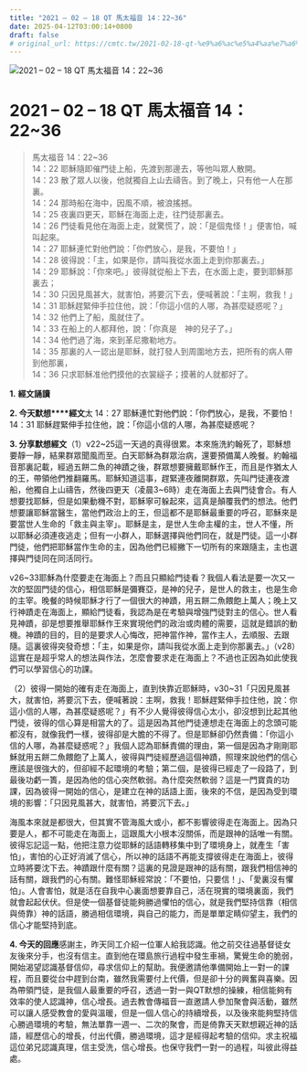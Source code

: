 ```yaml
---
title: "2021 – 02 – 18 QT 馬太福音 14：22~36"
date: 2025-04-12T03:00:14+0800
draft: false
# original_url: https://cmtc.tw/2021-02-18-qt-%e9%a6%ac%e5%a4%aa%e7%a6%8f%e9%9f%b3-14%ef%bc%9a2236
---
```


![2021 – 02 – 18 QT 馬太福音 14：22~36](/images/qt.jpg   "2021 – 02 – 18 QT 馬太福音 14：22~36")

# 2021 – 02 – 18 QT 馬太福音 14：22~36

> 馬太福音 14：22~36  
> 14：22 耶穌隨即催門徒上船，先渡到那邊去，等他叫眾人散開。  
> 14：23 散了眾人以後，他就獨自上山去禱告。到了晚上，只有他一人在那裏。  
> 14：24 那時船在海中，因風不順，被浪搖撼。  
> 14：25 夜裏四更天，耶穌在海面上走，往門徒那裏去。  
> 14：26 門徒看見他在海面上走，就驚慌了，說：「是個鬼怪！」便害怕，喊叫起來。  
> 14：27 耶穌連忙對他們說：「你們放心，是我，不要怕！」  
> 14：28 彼得說：「主，如果是你，請叫我從水面上走到你那裏去。」  
> 14：29 耶穌說：「你來吧。」彼得就從船上下去，在水面上走，要到耶穌那裏去；  
> 14：30 只因見風甚大，就害怕，將要沉下去，便喊著說：「主啊，救我！」  
> 14：31 耶穌趕緊伸手拉住他，說：「你這小信的人哪，為甚麼疑惑呢？」  
> 14：32 他們上了船，風就住了。  
> 14：33 在船上的人都拜他，說：「你真是　神的兒子了。」  
> 14：34 他們過了海，來到革尼撒勒地方。  
> 14：35 那裏的人一認出是耶穌，就打發人到周圍地方去，把所有的病人帶到他那裏，  
> 14：36 只求耶穌准他們摸他的衣裳繸子；摸著的人就都好了。

**1.** **經文誦讀**

**2. 今天默想****經文**太 14：27 耶穌連忙對他們說：「你們放心，是我，不要怕！  
14：31 耶穌趕緊伸手拉住他，說：「你這小信的人哪，為甚麼疑惑呢？

**3. 分享默想經文**（1）v22~25這一天過的真得很累。本來施洗約翰死了，耶穌想要靜一靜，結果群眾聞風而至。白天耶穌為群眾治病，還要預備萬人晚餐。約翰福音那裏記載，經過五餅二魚的神蹟之後，群眾想要擁戴耶穌作王，而且是作猶太人的王，帶領他們推翻羅馬。耶穌知道這事，趕緊連夜離開群眾，先叫門徒連夜渡船，他獨自上山禱告，然後四更天（凌晨3~6時）走在海面上去與門徒會合。有人想要找耶穌，但是如果動機不對，耶穌寧可躲起來，這真是顛覆我們的想法。他們想要讓耶穌當醫生，當他們政治上的王，但這都不是耶穌最重要的呼召，耶穌來是要當世人生命的「救主與主宰」。耶穌是主，是世人生命主權的主，世人不懂，所以耶穌必須連夜逃走；但有一小群人，耶穌選擇與他們同在，就是門徒。這一小群門徒，他們把耶穌當作生命的主，因為他們已經撇下一切所有的來跟隨主，主也選擇與門徒同在同活同行。

v26~33耶穌為什麼要走在海面上？而且只顯給門徒看？我個人看法是要一次又一次的堅固門徒的信心，相信耶穌是彌賽亞，是神的兒子，是世人的救主，也是生命的主宰。晚餐的時候耶穌才行了一個很大的神蹟，用五餅二魚餵飽上萬人；晚上又行神蹟走在海面上，顯給門徒看，我認為是在考驗與增強門徒對主的信心。世人看見神蹟，卻是想要推舉耶穌作王來實現他們的政治或肉體的需要，這就是錯誤的動機。神蹟的目的，目的是要求人心悔改，把神當作神，當作主人，去順服、去跟隨。這裏彼得突發奇想：「主，如果是你，請叫我從水面上走到你那裏去。」（v28）這實在是超乎常人的想法與作法，怎麼會要求走在海面上？不過也正因為如此使我們可以學習信心的功課。

（2）彼得一開始的確有走在海面上，直到快靠近耶穌時，v30~31「只因見風甚大，就害怕，將要沉下去，便喊著說：主啊，救我！耶穌趕緊伸手拉住他，說：你這小信的人哪，為甚麼疑惑呢？」有不少人覺得彼得信心太小，卻沒想到比起其他門徒，彼得的信心算是相當大的了。這是因為其他門徒連想走在海面上的念頭可能都沒有，就像我們一樣，彼得卻是大膽的不得了。但是耶穌卻仍然責備：「你這小信的人哪，為甚麼疑惑呢？」我個人認為耶穌責備的理由，第一個是因為才剛剛耶穌就用五餅二魚餵飽了上萬人，彼得與門徒經歷過這個神蹟，照理來說他們的信心應該是很強大的，但卻經不起環境的考驗；第二個，是彼得已經走了一段路了，到最後功虧一簣，是因為他的信心突然軟弱。為什麼突然軟弱？這是一門寶貴的功課，因為彼得一開始的信心，是建立在神的話語上面，後來的不信，是因為受到環境的影響：「只因見風甚大，就害怕，將要沉下去。」

海風本來就是都很大，但其實不管海風大或小，都不影響彼得走在海面上。因為只要是人，都不可能走在海面上，這跟風大小根本沒關係，而是跟神的話唯一有關。彼得忘記這一點，他把注意力從耶穌的話語轉移集中到了環境身上，就產生「害怕」，害怕的心正好消滅了信心，所以神的話語不再能支撐彼得走在海面上，彼得立時將要沈下去。神蹟跟什麼有關？這裏的見證是跟神的話有關，跟我們相信神的話有關，跟我們的心有關。難怪耶穌經常說：「不要怕，只要信！」、「愛裏沒有懼怕」。人會害怕，就是活在自我中心裏面想要靠自己，活在現實的環境裏面，我們就會起起伏伏。但是使一個基督徒能夠勝過懼怕的信心，就是我們堅持信靠（相信與倚靠）神的話語，勝過相信環境，與自己的能力，而是單單定睛仰望主，我們的信心才能堅持到底。

**4. 今天的回應**感謝主，昨天同工介紹一位軍人給我認識。他之前交往過基督徒女友後來分手，也沒有信主。直到他在環島旅行過程中發生車禍，驚覺生命的脆弱，開始渴望認識基督信仰，尋求信仰上的幫助。我便邀請他準備開始上一對一的課程，而且要從台中趕到台南，雖然我需要付上代價，但是卻十分的興奮與喜樂。因為帶領門徒，是我個人最重要的呼召，透過一對一與QT默想的操練，相信能夠有效率的使人認識神，信心增長。過去教會傳福音一直邀請人參加聚會與活動，雖然可以讓人感受教會的愛與溫暖，但是一個人信心的持續增長，以及後來能夠堅持信心勝過環境的考驗，無法單靠一週一、二次的聚會，而是倚靠天天默想親近神的話語，經歷信心的增長，付出代價，勝過環境，這才是經得起考驗的信仰。求主祝福這位弟兄認識真理，信主受洗，信心增長。也保守我們一對一的過程，叫彼此得益處。